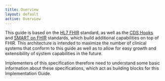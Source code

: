 ```yaml
---
title: Overview
layout: default
active: Overview
---
```


This guide is based on the [HL7 FHIR](http://build.fhir.org/index.html) standard, as well as the [CDS Hooks](https://cds-hooks.org/) and [SMART on FHIR](http://docs.smarthealthit.org/) standards, which build additional capabilities on top of FHIR. This architecture is intended to maximize the number of clinical systems that conform to this guide as well as to allow for easy growth and extensibility of system capabilities in the future.

Implementers of this specification therefore need to understand some basic information about these specifications, which act as building blocks for this Implementation Guide.